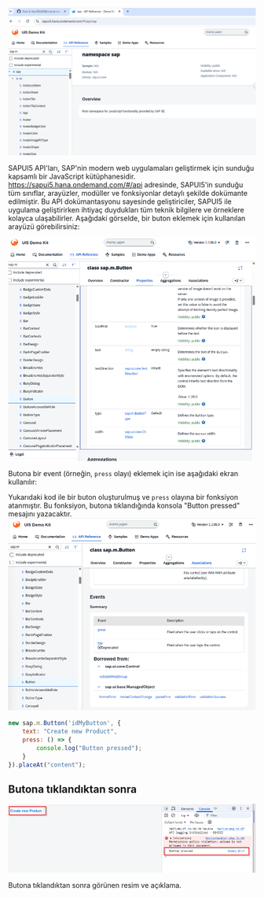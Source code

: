 ![SAP UI5 API Görüntüleme Ekranı](./Image/1.3/1.Sap_ui5_sap.m.png)

SAPUI5 API'ları, SAP'nin modern web uygulamaları geliştirmek için sunduğu kapsamlı bir JavaScript kütüphanesidir. https://sapui5.hana.ondemand.com/#/api adresinde, SAPUI5'in sunduğu tüm sınıflar, arayüzler, modüller ve fonksiyonlar detaylı şekilde dokümante edilmiştir. Bu API dokümantasyonu sayesinde geliştiriciler, SAPUI5 ile uygulama geliştirirken ihtiyaç duydukları tüm teknik bilgilere ve örneklere kolayca ulaşabilirler.
Aşağıdaki görselde, bir buton eklemek için kullanılan arayüzü görebilirsiniz:

![Button Ekleme Ekranı](./Image/1.3/2.add_properties_text.png)

Butona bir event (örneğin, `press` olayı) eklemek için ise aşağıdaki ekran kullanılır:

Yukarıdaki kod ile bir buton oluşturulmuş ve `press` olayına bir fonksiyon atanmıştır. Bu fonksiyon, butona tıklandığında konsola "Button pressed" mesajını yazacaktır.
![Event Ekleme Ekranı](./Image/1.3/3.event_ekleme_press.png)

```javascript
new sap.m.Button('idMyButton', {
    text: "Create new Product",
    press: () => {
        console.log("Button pressed");
    }
}).placeAt("content");
```


## Butona tıklandıktan sonra 

![Button Clicked Görseli](./Image/1.3/5.Button_Clicked.png)

Butona tıklandıktan sonra görünen resim ve açıklama.


